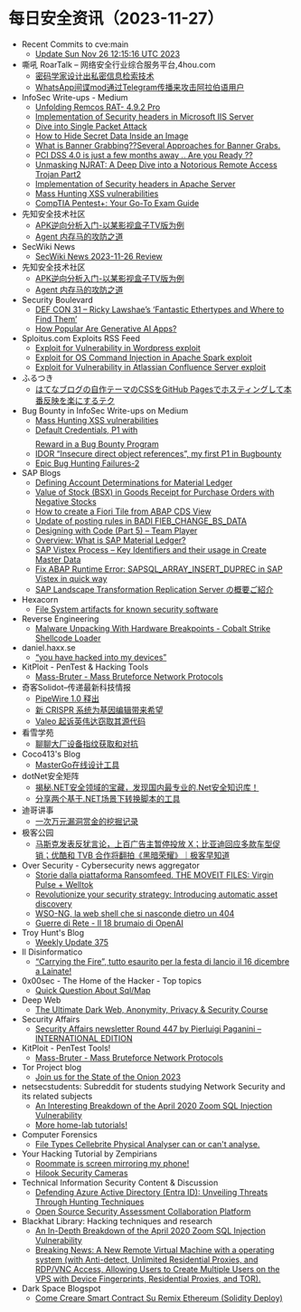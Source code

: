 # 每日安全资讯（2023-11-27）

- Recent Commits to cve:main
  - [Update Sun Nov 26 12:15:16 UTC 2023](https://github.com/trickest/cve/commit/98cc1dc46fca424287a6bb266dfc0163159a12ef)
- 嘶吼 RoarTalk – 网络安全行业综合服务平台,4hou.com
  - [密码学家设计出私密信息检索技术](https://www.4hou.com/posts/xz0J)
  - [WhatsApp间谍mod通过Telegram传播来攻击阿拉伯语用户](https://www.4hou.com/posts/qpE3)
- InfoSec Write-ups - Medium
  - [Unfolding Remcos RAT- 4.9.2 Pro](https://infosecwriteups.com/unfolding-remcos-rat-4-9-2-pro-dfb3cb25bbd1?source=rss----7b722bfd1b8d---4)
  - [Implementation of Security headers in Microsoft IIS Server](https://infosecwriteups.com/implementation-of-security-headers-in-microsoft-iis-server-dd3f1f1f36a0?source=rss----7b722bfd1b8d---4)
  - [Dive into Single Packet Attack](https://infosecwriteups.com/dive-into-single-packet-attack-3d3849ffe1d2?source=rss----7b722bfd1b8d---4)
  - [How to Hide Secret Data Inside an Image](https://infosecwriteups.com/how-to-hide-secret-data-inside-an-image-adbbccc77c87?source=rss----7b722bfd1b8d---4)
  - [What is Banner Grabbing??Several Approaches for Banner Grabs.](https://infosecwriteups.com/what-is-banner-grabbing-several-approaches-for-banner-grabs-6fc2cce7b2a0?source=rss----7b722bfd1b8d---4)
  - [PCI DSS 4.0 is just a few months away .. Are you Ready ??](https://infosecwriteups.com/pci-dss-4-0-is-just-a-few-months-away-are-you-ready-b3b4962c56b7?source=rss----7b722bfd1b8d---4)
  - [Unmasking NJRAT: A Deep Dive into a Notorious Remote Access Trojan Part2](https://infosecwriteups.com/unmasking-njrat-a-deep-dive-into-a-notorious-remote-access-trojan-part2-7b41a3669d9a?source=rss----7b722bfd1b8d---4)
  - [Implementation of Security headers in Apache Server](https://infosecwriteups.com/implementation-of-security-headers-in-apache-server-517a5df0a132?source=rss----7b722bfd1b8d---4)
  - [Mass Hunting XSS vulnerabilities](https://infosecwriteups.com/mass-hunting-xss-vulnerabilities-5b53363dd3db?source=rss----7b722bfd1b8d---4)
  - [CompTIA Pentest+: Your Go-To Exam Guide](https://infosecwriteups.com/comptia-pentest-your-go-to-exam-guide-4565471d8494?source=rss----7b722bfd1b8d---4)
- 先知安全技术社区
  - [APK逆向分析入门-以某影视盒子TV版为例](https://xz.aliyun.com/t/13112)
  - [Agent 内存马的攻防之道](https://xz.aliyun.com/t/13110)
- SecWiki News
  - [SecWiki News 2023-11-26 Review](http://www.sec-wiki.com/?2023-11-26)
- 先知安全技术社区
  - [APK逆向分析入门-以某影视盒子TV版为例](https://xz.aliyun.com/t/13112)
  - [Agent 内存马的攻防之道](https://xz.aliyun.com/t/13110)
- Security Boulevard
  - [DEF CON 31 – Ricky Lawshae’s ‘Fantastic Ethertypes and Where to Find Them’](https://securityboulevard.com/2023/11/def-con-31-ricky-lawshaes-fantastic-ethertypes-and-where-to-find-them/)
  - [How Popular Are Generative AI Apps?](https://securityboulevard.com/2023/11/how-popular-are-generative-ai-apps/)
- Sploitus.com Exploits RSS Feed
  - [Exploit for Vulnerability in Wordpress exploit](https://sploitus.com/exploit?id=CC49EF0F-4B72-5FAB-A281-E8B9DB8F54D6&utm_source=rss&utm_medium=rss)
  - [Exploit for OS Command Injection in Apache Spark exploit](https://sploitus.com/exploit?id=365C423D-366E-5297-B931-75034A149CF2&utm_source=rss&utm_medium=rss)
  - [Exploit for Vulnerability in Atlassian Confluence Server exploit](https://sploitus.com/exploit?id=EF228A38-1ED2-5677-BF29-DFA786DA631F&utm_source=rss&utm_medium=rss)
- ふるつき
  - [はてなブログの自作テーマのCSSをGitHub Pagesでホスティングして本番反映を楽にするテク](https://furutsuki.hatenablog.com/entry/2023/11/26/155338)
- Bug Bounty in InfoSec Write-ups on Medium
  - [Mass Hunting XSS vulnerabilities](https://infosecwriteups.com/mass-hunting-xss-vulnerabilities-5b53363dd3db?source=rss----7b722bfd1b8d--bug_bounty)
  - [Default Credentials, P1 with $$$$ Reward in a Bug Bounty Program](https://infosecwriteups.com/default-credentials-p1-with-reward-in-a-bug-bounty-program-1aad9c008619?source=rss----7b722bfd1b8d--bug_bounty)
  - [IDOR “Insecure direct object references”, my first P1 in Bugbounty](https://infosecwriteups.com/idor-insecure-direct-object-references-my-first-p1-in-bugbounty-fb01f50e25df?source=rss----7b722bfd1b8d--bug_bounty)
  - [Epic Bug Hunting Failures-2](https://infosecwriteups.com/epic-bug-hunting-failures-2-fafb2af9b844?source=rss----7b722bfd1b8d--bug_bounty)
- SAP Blogs
  - [Defining Account Determinations for Material Ledger](https://blogs.sap.com/2023/11/26/defining-account-determinations-for-material-ledger/)
  - [Value of Stock (BSX) in Goods Receipt for Purchase Orders with Negative Stocks](https://blogs.sap.com/2023/11/26/value-of-stock-bsx-in-goods-receipt-for-purchase-orders-with-negative-stocks/)
  - [How to create a Fiori Tile from ABAP CDS View](https://blogs.sap.com/2023/11/26/how-to-create-a-fiori-tile-from-abap-cds-view/)
  - [Update of posting rules in BADI FIEB_CHANGE_BS_DATA](https://blogs.sap.com/2023/11/26/update-of-posting-rules-in-badi-fieb_change_bs_data/)
  - [Designing with Code (Part 5) – Team Player](https://blogs.sap.com/2023/11/26/designing-with-code-part-5-team-player/)
  - [Overview: What is SAP Material Ledger?](https://blogs.sap.com/2023/11/26/overview-what-is-sap-material-ledger/)
  - [SAP Vistex Process – Key Identifiers and their usage in Create Master Data](https://blogs.sap.com/2023/11/26/sap-vistex-process-key-identifiers-and-their-usage-in-create-master-data/)
  - [Fix ABAP Runtime Error: SAPSQL_ARRAY_INSERT_DUPREC in SAP Vistex in quick way](https://blogs.sap.com/2023/11/26/fix-abap-runtime-error-sapsql_array_insert_duprec-in-sap-vistex-in-quick-way/)
  - [SAP Landscape Transformation Replication Server の概要ご紹介](https://blogs.sap.com/2023/11/26/sap-landscape-transformation-replication-server-%e3%81%ae%e6%a6%82%e8%a6%81%e3%81%94%e7%b4%b9%e4%bb%8b/)
- Hexacorn
  - [File System artifacts for known security software](https://www.hexacorn.com/blog/2023/11/26/file-system-artifacts-for-known-security-software/)
- Reverse Engineering
  - [Malware Unpacking With Hardware Breakpoints - Cobalt Strike Shellcode Loader](https://www.reddit.com/r/ReverseEngineering/comments/184dtf8/malware_unpacking_with_hardware_breakpoints/)
- daniel.haxx.se
  - [“you have hacked into my devices”](https://daniel.haxx.se/blog/2023/11/26/you-have-hacked-into-my-devices/)
- KitPloit - PenTest & Hacking Tools
  - [Mass-Bruter - Mass Bruteforce Network Protocols](http://www.kitploit.com/2023/11/mass-bruter-mass-bruteforce-network.html)
- 奇客Solidot–传递最新科技情报
  - [PipeWire 1.0 释出](https://www.solidot.org/story?sid=76723)
  - [新 CRISPR 系统为基因编辑带来希望](https://www.solidot.org/story?sid=76722)
  - [Valeo 起诉英伟达窃取其源代码](https://www.solidot.org/story?sid=76721)
- 看雪学苑
  - [聊聊大厂设备指纹获取和对抗](https://mp.weixin.qq.com/s?__biz=MjM5NTc2MDYxMw==&mid=2458529431&idx=1&sn=febbfae77c07611bfa501183cb4ed9f6&chksm=b18d1e1d86fa970b12610b83b6431bc5c1f4aa26ffaa73b576083dc6971b37e862414c6ff877&scene=58&subscene=0#rd)
- Coco413's Blog
  - [MasterGo在线设计工具](https://www.coco413.com/archives/139/)
- dotNet安全矩阵
  - [揭秘.NET安全领域的宝藏，发现国内最专业的.Net安全知识库！](https://mp.weixin.qq.com/s?__biz=MzUyOTc3NTQ5MA==&mid=2247489510&idx=1&sn=f2490a8ce9b886239eeb967168ae57c2&chksm=fa5ab90bcd2d301db3d2591fa2bfca9f29802aa84a5d708f2cb591684cf7001f9bfd3f0f54ac&scene=58&subscene=0#rd)
  - [分享两个基于.NET场景下转换脚本的工具](https://mp.weixin.qq.com/s?__biz=MzUyOTc3NTQ5MA==&mid=2247489510&idx=2&sn=8d5f5c926d1189e603b2f7739156b22c&chksm=fa5ab90bcd2d301d9e738be445bb2d15d6a5ccf492ecab972e5b649364df75604b34e1366cb9&scene=58&subscene=0#rd)
- 迪哥讲事
  - [一次万元漏洞赏金的挖掘记录](https://mp.weixin.qq.com/s?__biz=MzIzMTIzNTM0MA==&mid=2247492767&idx=1&sn=0f3c3e2c67f85614b417a85774ec5528&chksm=e8a5eefcdfd267ea38d2efcf301c4a68dac19f2f9c637732b5a67cc5a249be115c9f879c80f6&scene=58&subscene=0#rd)
- 极客公园
  - [马斯克发表反犹言论，上百广告主暂停投放 X；比亚迪回应多款车型促销；优酷和 TVB 合作将翻拍《黑暗荣耀》｜极客早知道](https://mp.weixin.qq.com/s?__biz=MTMwNDMwODQ0MQ==&mid=2653023004&idx=1&sn=01db98848ff61e41f65d2dd2737c6f1e&chksm=7e5496aa49231fbc68692a1d8a64c64427e02b21c9233577eb31fd5ffa83090bf75bf12392f1&scene=58&subscene=0#rd)
- Over Security - Cybersecurity news aggregator
  - [Storie dalla piattaforma Ransomfeed. THE MOVEIT FILES: Virgin Pulse + Welltok](https://www.insicurezzadigitale.com/storie-dalla-piattaforma-ransomfeed-the-moveit-files-virgin-pulse-welltok/)
  - [Revolutionize your security strategy: Introducing automatic asset discovery](https://blog.sekoia.io/revolutionize-your-security-strategy-introducing-automatic-asset-discovery/)
  - [WSO-NG, la web shell che si nasconde dietro un 404](https://www.securityinfo.it/2023/11/24/wso-ng-la-web-shell-che-si-nasconde-dietro-un-404/)
  - [Guerre di Rete - Il 18 brumaio di OpenAI](https://guerredirete.substack.com/p/guerre-di-rete-il-18-brumaio-di-openai)
- Troy Hunt's Blog
  - [Weekly Update 375](https://www.troyhunt.com/weekly-update-375/)
- Il Disinformatico
  - [“Carrying the Fire”, tutto esaurito per la festa di lancio il 16 dicembre a Lainate!](http://attivissimo.blogspot.com/2023/11/carrying-fire-festa-di-lancio-il-16.html)
- 0x00sec - The Home of the Hacker - Top topics
  - [Quick Question About Sql/Map](https://0x00sec.org/t/quick-question-about-sql-map/38071)
- Deep Web
  - [The Ultimate Dark Web, Anonymity, Privacy & Security Course](https://www.reddit.com/r/deepweb/comments/1848kxu/the_ultimate_dark_web_anonymity_privacy_security/)
- Security Affairs
  - [Security Affairs newsletter Round 447 by Pierluigi Paganini – INTERNATIONAL EDITION](https://securityaffairs.com/154800/breaking-news/security-affairs-newsletter-round-447-by-pierluigi-paganini-international-edition.html)
- KitPloit - PenTest Tools!
  - [Mass-Bruter - Mass Bruteforce Network Protocols](http://www.kitploit.com/2023/11/mass-bruter-mass-bruteforce-network.html)
- Tor Project blog
  - [Join us for the State of the Onion 2023](https://blog.torproject.org/state-of-the-onion-2023/)
- netsecstudents: Subreddit for students studying Network Security and its related subjects
  - [An Interesting Breakdown of the April 2020 Zoom SQL Injection Vulnerability](https://www.reddit.com/r/netsecstudents/comments/184i19n/an_interesting_breakdown_of_the_april_2020_zoom/)
  - [More home-lab tutorials!](https://www.reddit.com/r/netsecstudents/comments/184b3c0/more_homelab_tutorials/)
- Computer Forensics
  - [File Types Cellebrite Physical Analyser can or can't analyse.](https://www.reddit.com/r/computerforensics/comments/184mjxn/file_types_cellebrite_physical_analyser_can_or/)
- Your Hacking Tutorial by Zempirians
  - [Roommate is screen mirroring my phone!](https://www.reddit.com/r/HowToHack/comments/184ofty/roommate_is_screen_mirroring_my_phone/)
  - [Hilook Security Cameras](https://www.reddit.com/r/HowToHack/comments/184gx0w/hilook_security_cameras/)
- Technical Information Security Content & Discussion
  - [Defending Azure Active Directory (Entra ID): Unveiling Threats Through Hunting Techniques](https://www.reddit.com/r/netsec/comments/184m4pj/defending_azure_active_directory_entra_id/)
  - [Open Source Security Assessment Collaboration Platform](https://www.reddit.com/r/netsec/comments/18479dq/open_source_security_assessment_collaboration/)
- Blackhat Library: Hacking techniques and research
  - [An In-Depth Breakdown of the April 2020 Zoom SQL Injection Vulnerability](https://www.reddit.com/r/blackhat/comments/184nn66/an_indepth_breakdown_of_the_april_2020_zoom_sql/)
  - [Breaking News: A New Remote Virtual Machine with a operating system (with Anti-detect, Unlimited Residential Proxies, and RDP/VNC Access, Allowing Users to Create Multiple Users on the VPS with Device Fingerprints, Residential Proxies, and TOR).](https://www.reddit.com/r/blackhat/comments/184eacc/breaking_news_a_new_remote_virtual_machine_with_a/)
- Dark Space Blogspot
  - [Come Creare Smart Contract Su Remix Ethereum (Solidity Deploy)](http://darkwhite666.blogspot.com/2023/11/come-creare-smart-contract-su-remix.html)
